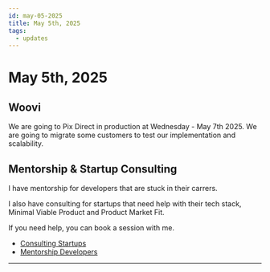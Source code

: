 ```yaml
---
id: may-05-2025
title: May 5th, 2025
tags:
  - updates
---
```


# May 5th, 2025

## Woovi

We are going to Pix Direct in production at Wednesday - May 7th 2025.
We are going to migrate some customers to test our implementation and scalability.

## Mentorship & Startup Consulting

I have mentorship for developers that are stuck in their carrers.

I also have consulting for startups that need help with their tech stack, Minimal Viable Product and Product Market Fit.

If you need help, you can book a session with me.

- [Consulting Startups](../../../paid-consulting-startups.mdx)
- [Mentorship Developers](../../../paid-mentorship-developers.mdx)

---
